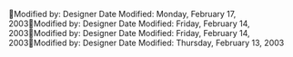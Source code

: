 ﻿Modified by: DesignerDate Modified: Monday, February 17, 2003Modified by: DesignerDate Modified: Friday, February 14, 2003Modified by: DesignerDate Modified: Friday, February 14, 2003Modified by: DesignerDate Modified: Thursday, February 13, 2003